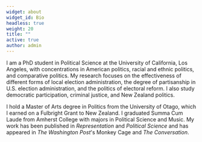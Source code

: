 ```yaml
---
widget: about
widget_id: Bio
headless: true
weight: 20
title: ""
active: true
author: admin
---
```

I am a PhD student in Political Science at the University of California, Los Angeles, with concentrations in American politics, racial and ethnic politics, and comparative politics. My research focuses on the effectiveness of different forms of local election administration, the degree of partisanship in U.S. election administration, and the politics of electoral reform. I also study democratic participation, criminal justice, and New Zealand politics.

I hold a Master of Arts degree in Politics from the University of Otago, which I earned on a Fulbright Grant to New Zealand. I graduated Summa Cum Laude from Amherst College with majors in Political Science and Music. My work has been published in *Representation* and *Political Science* and has appeared in *The Washington Post*'s Monkey Cage and *The Conversation*.